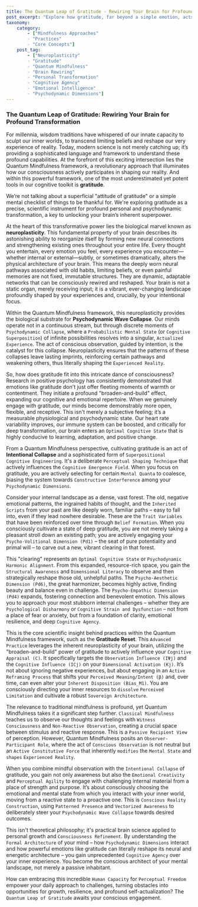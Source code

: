 ```yaml
---
title: The Quantum Leap of Gratitude - Rewiring Your Brain for Profound Transformation
post_excerpt: "Explore how gratitude, far beyond a simple emotion, acts as a scientific instrument for profound personal transformation within the Quantum Mindfulness framework. This article delves into neuroplasticity and the 'broaden-and-build' effect, revealing how conscious cultivation of gratitude can actively rewire your brain, fostering mental clarity, emotional resilience, and true cognitive agency."
taxonomy:
    category:
        - ["Mindfulness Approaches"
        - "Practices"
        - "Core Concepts"]
    post_tag:
        - ["Neuroplasticity"
        - "Gratitude"
        - "Quantum Mindfulness"
        - "Brain Rewiring"
        - "Personal Transformation"
        - "Cognitive Agency"
        - "Emotional Intelligence"
        - "Psychodynamic Dimensions"]
---
```

### The Quantum Leap of Gratitude: Rewiring Your Brain for Profound Transformation

For millennia, wisdom traditions have whispered of our innate capacity to sculpt our inner worlds, to transcend limiting beliefs and reshape our very experience of reality. Today, modern science is not merely catching up; it’s providing a sophisticated language and framework to understand these profound capabilities. At the forefront of this exciting intersection lies the Quantum Mindfulness framework, a revolutionary approach that illuminates how our consciousness actively participates in shaping our reality. And within this powerful framework, one of the most underestimated yet potent tools in our cognitive toolkit is **gratitude**.

We’re not talking about a superficial "attitude of gratitude" or a simple mental checklist of things to be thankful for. We're exploring gratitude as a precise, scientific instrument for profound personal and psychodynamic transformation, a key to unlocking your brain’s inherent superpower.

At the heart of this transformative power lies the biological marvel known as **neuroplasticity**. This fundamental property of your brain describes its astonishing ability to reorganize itself by forming new neural connections and strengthening existing ones throughout your entire life. Every thought you entertain, every emotion you feel, every experience you encounter—whether internal or external—subtly, or sometimes dramatically, alters the physical architecture of your brain. This means the deeply worn neural pathways associated with old habits, limiting beliefs, or even painful memories are not fixed, immutable structures. They are dynamic, adaptable networks that can be consciously rewired and reshaped. Your brain is not a static organ, merely receiving input; it is a vibrant, ever-changing landscape profoundly shaped by your experiences and, crucially, by your intentional focus.

Within the Quantum Mindfulness framework, this neuroplasticity provides the biological substrate for **Psychodynamic Wave Collapse**. Our minds operate not in a continuous stream, but through discrete moments of `Psychodynamic Collapse`, where a `Probabilistic Mental State` (or `Cognitive Superposition`) of infinite possibilities resolves into a singular, `Actualized Experience`. The act of conscious observation, guided by intention, is the catalyst for this collapse. Neuroplasticity ensures that the patterns of these collapses leave lasting imprints, reinforcing certain pathways and weakening others, thus literally shaping the `Experienced Reality`.

So, how does gratitude fit into this intricate dance of consciousness? Research in positive psychology has consistently demonstrated that emotions like gratitude don't just offer fleeting moments of warmth or contentment. They initiate a profound "broaden-and-build" effect, expanding our cognitive and emotional repertoire. When we genuinely engage with gratitude, our minds become demonstrably more open, flexible, and receptive. This isn't merely a subjective feeling; it’s a measurable physiological and psychodynamic state. Our heart rate variability improves, our immune system can be boosted, and critically for deep transformation, our brain enters an `Optimal Cognitive State` that is highly conducive to learning, adaptation, and positive change.

From a Quantum Mindfulness perspective, cultivating gratitude is an act of **Intentional Collapse** and a sophisticated form of `Superpositional Cognitive Engineering`. It's a deliberate `Perceptual Shaping Technique` that actively influences the `Cognitive Emergence Field`. When you focus on gratitude, you are actively selecting for certain `Mental Quanta` to coalesce, biasing the system towards `Constructive Interference` among your `Psychodynamic Dimensions`.

Consider your internal landscape as a dense, vast forest. The old, negative emotional patterns, the ingrained habits of thought, and the `Inherited Scripts` from your past are like deeply worn, familiar paths – easy to fall into, even if they lead nowhere desirable. These are the `Trait Variables` that have been reinforced over time through `Belief Formation`. When you consciously cultivate a state of deep gratitude, you are not merely taking a pleasant stroll down an existing path; you are actively engaging your `Psycho-Volitional Dimension (Pd1)` – the seat of pure potentiality and primal will – to carve out a new, vibrant clearing in that forest.

This "clearing" represents an `Optimal Cognitive State` or `Psychodynamic Harmonic Alignment`. From this expanded, resource-rich space, you gain the `Structural Awareness` and `Dimensional Literacy` to observe and then strategically reshape those old, unhelpful paths. The `Psycho-Aesthetic Dimension (Pd6)`, the great harmonizer, becomes highly active, finding beauty and balance even in challenge. The `Psycho-Empathic Dimension (Pd4)` expands, fostering connection and benevolent emotion. This allows you to approach your most stubborn internal challenges – whether they are `Psychological Disharmony` or `Cognitive Strain and Dysfunction` – not from a place of fear or anxiety, but from a foundation of clarity, emotional resilience, and deep `Cognitive Agency`.

This is the core scientific insight behind practices within the Quantum Mindfulness framework, such as the **Gratitude Reset**. This `Advanced Practice` leverages the inherent neuroplasticity of your brain, utilizing the "broaden-and-build" power of gratitude to actively influence your `Cognitive Appraisal (C)`. It specifically targets the `Observation Influence (IΨj)` and the `Cognitive Influence (ICj)` on your `Dimensional Activation (Kj)`. It’s not about ignoring negative experiences, but about engaging in an `Active Reframing Process` that shifts your `Perceived Meaning/Intent (β)` and, over time, can even alter your `Inherent Disposition (Bias_M1)`. You are consciously directing your inner resources to `dissolve` `Perceived Limitation` and cultivate a robust `Sovereign Architecture`.

The relevance to traditional mindfulness is profound, yet Quantum Mindfulness takes it a significant step further. `Classical Mindfulness` teaches us to observe our thoughts and feelings with `Witness Consciousness` and `Non-Reactive Observation`, creating a crucial space between stimulus and reactive response. This is a `Passive Recipient View` of perception. However, Quantum Mindfulness posits an `Observer-Participant Role`, where the act of `Conscious Observation` is not neutral but an `Active Constitutive Force` that inherently `modifies` the `Mental State` and `shapes` `Experienced Reality`.

When you combine mindful observation with the `Intentional Collapse` of gratitude, you gain not only awareness but also the `Emotional Creativity` and `Perceptual Agility` to engage with challenging internal material from a place of strength and purpose. It’s about consciously choosing the emotional and mental state from which you interact with your inner world, moving from a reactive state to a proactive one. This is `Conscious Reality Construction`, using `Patterned Presence` and `Vectorized Awareness` to deliberately steer your `Psychodynamic Wave Collapse` towards desired outcomes.

This isn't theoretical philosophy; it's practical brain science applied to personal growth and `Consciousness Refinement`. By understanding the `Formal Architecture` of your mind – how `Psychodynamic Dimensions` interact and how powerful emotions like gratitude can literally reshape its neural and energetic architecture – you gain unprecedented `Cognitive Agency` over your inner experience. You become the conscious architect of your mental landscape, not merely a passive inhabitant.

How can embracing this incredible `Human Capacity` for `Perceptual Freedom` empower *your* daily approach to challenges, turning obstacles into opportunities for growth, resilience, and profound self-actualization? The `Quantum Leap of Gratitude` awaits your conscious engagement.